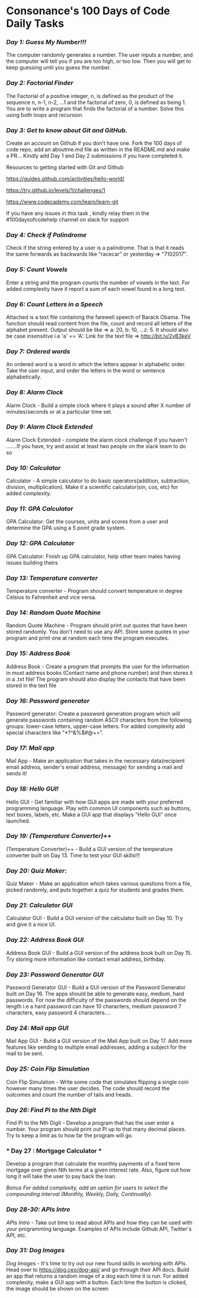 # Consonance's 100 Days of Code Daily Tasks

### *Day 1: Guess My Number!!!* 

The computer randomly generates a number. The user inputs a number, and the computer will tell you if you are too high, or too low. Then you will get to keep guessing until you guess the number.


### *Day 2: Factorial Finder*

The Factorial of a positive integer, n, is defined as the product of the sequence n, n-1, n-2, ...1 and the factorial of zero, 0, is defined as being 1. You are to write a program that finds the factorial of a number. Solve this  using both loops and recursion.

### *Day 3: Get to know about Git and GitHub.*
Create an account on Github if you don’t have one.
Fork the 100 days of code repo, add an aboutme.md file as written in the README.md and make a PR...
Kindly add Day 1 and Day 2 submissions if you have completed it.

Resources to getting started with Git and Github

https://guides.github.com/activities/hello-world/

https://try.github.io/levels/1/challenges/1

https://www.codecademy.com/learn/learn-git

If you have any issues in this task , kindly relay them in the #100daysofcodehelp channel on slack for support


### *Day 4: Check if Palindrome*

Check if the string entered by a user is a palindrome. That is that it reads the same forwards as backwards like “racecar” or yesterday => "7102017".

### *Day 5: Count Vowels*

Enter a string and the program counts the number of vowels in the text. For added complexity have it report a sum of each vowel found in a long text.

### *Day 6: Count Letters in a Speech*

Attached is a text file containing the farewell speech of Barack Obama. The function should read content from the file, count and record all letters of the alphabet present. Output should be like => a: 20, b: 10, ...z: 5. It should also be case insensitive i.e 'a' == 'A'.
Link for the text file => http://bit.ly/2yB3keV

### *Day 7: Ordered words*

An ordered word is a word in which the letters appear in
alphabetic order. Take the user input, and order the letters in the word or
sentence alphabetically.

### *Day 8: Alarm Clock*

Alarm Clock - Build a simple clock where it plays a sound after X number of minutes/seconds or at a particular time set.

### *Day 9: Alarm Clock Extended*

Alarm Clock Extended - complete the alarm clock challenge if you haven't .......If you have, try and assist at least two people on the slack team to do so

### *Day 10: Calculator*

Calculator - A simple calculator to do basic operators(addition, subtraction, division, multiplication). Make it a scientific calculator(sin, cos, etc) for added complexity.

### *Day 11: GPA Calculator*

GPA Calculator: Get the courses, units and scores from a user and determine the GPA
using a 5 point grade system.

### *Day 12: GPA Calculator*

GPA Calculator: Finish up GPA calculator, help other team mates having issues building theirs

### *Day 13: Temperature converter*

Temperature converter - Program should convert temperature in degree Celsius to Fahrenheit and vice versa.

### *Day 14: Random Quote Machine*

Random Quote Machine - Program should print out quotes that have been stored randomly. You don't need to use any API. Store some quotes in your program and print one at random each time the program executes.

### *Day 15: Address Book*

Address Book - Create a program that prompts the user for the information in most address books (Contact name and phone number) and then stores it in a .txt file! The program should also display the contacts that have been stored in the text file

### *Day 16: Password generator*

Password generator: Create a password generation program which will generate passwords
containing random ASCII characters from the following groups: lower-case letters, upper-case
letters. For added complexity add special characters like "*?^&%$#@+=".

### *Day 17: Mail app*

Mail App - Make an application that takes in the necessary data(recipient email address, sender's email address, message) for sending a mail and sends it!

### *Day 18: Hello GUI!*

Hello GUI - Get familiar with how GUI apps are made with your preferred programming language. Play with common UI components such as buttons, text boxes, labels, etc. Make a GUI app that displays "Hello GUI" once launched.

### *Day 19: (Temperature Converter)++*

(Temperature Converter)++ - Build a GUI version of the temperature converter built on Day 13. Time to test your GUI skills!!!

### *Day 20: Quiz Maker*:

Quiz Maker - Make an application which takes various questions from a file, picked randomly, and puts together a quiz for students and grades them.


### *Day 21: Calculator GUI*

Calculator GUI - Build a GUI version of the calculator built on Day 10. Try and give it a nice UI.

### *Day 22: Address Book GUI*

Address Book GUI - Build a GUI version of the address book built on Day 15. Try storing more information like contact email address, birthday.

### *Day 23: Password Generator GUI*

Password Generator GUI - Build a GUI version of the Password Generator built on Day 16. The apps should be able to generate easy, medium, hard passwords. For now the difficulty of the passwords should depend on the length i.e a hard password can have 10 characters, medium password 7 characters, easy password 4 characters....

### *Day 24: Mail app GUI*

Mail App GUI - Build a GUI version of the Mail App built on Day 17. Add more features like sending to multiple email addresses, adding a subject for the mail to be sent.   

### *Day 25: Coin Flip Simulation* 

Coin Flip Simulation - Write some code that simulates flipping a single coin however many times the user decides. The code should record the outcomes and count the number of tails and heads.

### *Day 26: Find Pi to the Nth Digit*

Find Pi to the Nth Digit - Develop a program that has the user enter a number. Your program should print out Pi up to that many decimal places. Try to keep a limit as to how far the program will go.

### * Day 27 :  Mortgage Calculator *

Develop a program that calculate the monthly payments of a fixed term mortgage over given Nth terms at a given interest rate. Also, figure out how long it will take the user to pay back the loan.

*Bonus*
_For added complexity, add an option for users to select the compounding interval (Monthly, Weekly, Daily, Continually)._


### *Day 28-30: APIs Intro*

*APIs Intro* - Take out time to read about APIs and how they can be used with your programming language. Examples of APIs include Github API, Twitter's API, etc.

### *Day 31: Dog Images*

*Dog Images* - It's time to try out our new found skills in working with APIs. Head over to https://dog.ceo/dog-api/ and go through their API docs. Build an app that returns a random image of a dog each time it is run. For added complexity, make a GUI app with a button. Each time the button is clicked, the image should be shown on the screen
